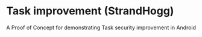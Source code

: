 # Task improvement (StrandHogg)
A Proof of Concept for demonstrating Task security improvement in Android 
